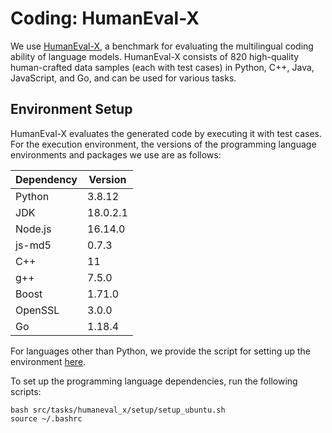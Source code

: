 # Coding: HumanEval-X

We use [HumanEval-X](https://github.com/THUDM/CodeGeeX/blob/main/codegeex/benchmark/README.md), a benchmark for evaluating the multilingual coding ability of language models. HumanEval-X consists of 820 high-quality human-crafted data samples (each with test cases) in Python, C++, Java, JavaScript, and Go, and can be used for various tasks. 

## Environment Setup

HumanEval-X evaluates the generated code by executing it with test cases. For the execution environment, the versions of the programming language environments and packages we use are as follows:

| Dependency | Version  |
| ---------- | -------- |
| Python     | 3.8.12   |
| JDK        | 18.0.2.1 |
| Node.js    | 16.14.0  |
| js-md5     | 0.7.3    |
| C++        | 11       |
| g++        | 7.5.0    |
| Boost      | 1.71.0   |
| OpenSSL    | 3.0.0    |
| Go         | 1.18.4   |

For languages other than Python, we provide the script for setting up the environment [here](setup/setup_ubuntu.sh).

To set up the programming language dependencies, run the following scripts:

```shell
bash src/tasks/humaneval_x/setup/setup_ubuntu.sh
source ~/.bashrc
```
